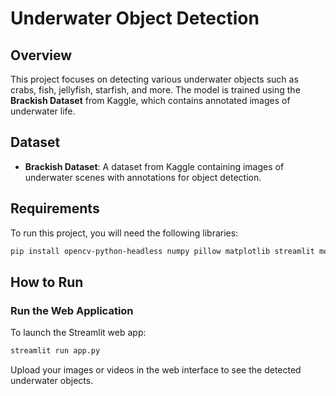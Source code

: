 
# Underwater Object Detection

## Overview

This project focuses on detecting various underwater objects such as crabs, fish, jellyfish, starfish, and more. The model is trained using the **Brackish Dataset** from Kaggle, which contains annotated images of underwater life.

## Dataset

- **Brackish Dataset**: A dataset from Kaggle containing images of underwater scenes with annotations for object detection.

## Requirements

To run this project, you will need the following libraries:

```bash
pip install opencv-python-headless numpy pillow matplotlib streamlit moviepy
```

## How to Run


### Run the Web Application

To launch the Streamlit web app:

```bash
streamlit run app.py
```

Upload your images or videos in the web interface to see the detected underwater objects.


